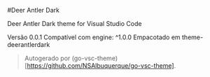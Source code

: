 #Deer Antler Dark

Deer Antler Dark theme for Visual Studio Code

Versão 0.0.1
Compatível com engine: ^1.0.0
Empacotado em theme-deerantlerdark

> Autogerado por (go-vsc-theme)[https://github.com/NSAlbuquerque/go-vsc-theme].